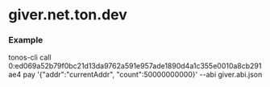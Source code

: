 # giver.net.ton.dev

### Example
tonos-cli call 0:ed069a52b79f0bc21d13da9762a591e957ade1890d4a1c355e0010a8cb291ae4 pay '{"addr":"currentAddr", "count":50000000000}' --abi giver.abi.json 
